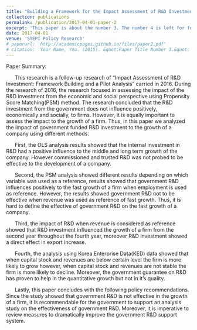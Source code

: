 ```yaml
---
title: "Building a Framework for the Impact Assessment of R&D Investment (Year 2) Vol. 1 : Impact Analysis of R&D Investment on Firms` Growth"
collection: publications
permalink: /publication/2017-04-01-paper-2
excerpt: 'This paper is about the number 3. The number 4 is left for future work.'
date: 2017-04-01
venue: 'STEPI Policy Research'
# paperurl: 'http://academicpages.github.io/files/paper2.pdf'
# citation: 'Your Name, You. (2015). &quot;Paper Title Number 3.&quot; <i>Journal 1</i>. 1(3).'
---
```

Paper Summary:

&nbsp;&nbsp;&nbsp;&nbsp;&nbsp; This research is a follow-up research of “Impact Assessment of R&D Investment: Framework Building and a Pilot Analysis” carried in 2016. During the research of 2016, the research focused in assessing the impact of the R&D investment from the economic and social perspective using Propensity Score Matching(PSM) method. The research concluded that the R&D investment from the government does not influence positively, economically and socially, to firms. However, it is equally important to assess the impact to the growth of a firm. Thus, in this paper we analyzed the impact of government funded R&D investment to the growth of a company using different methods.

&nbsp;&nbsp;&nbsp;&nbsp;&nbsp; First, the OLS analysis results showed that the internal investment in R&D had a positive influence to the middle and long term growth of the company. However commissioned and trusted R&D was not probed to be effective to the development of a company.

&nbsp;&nbsp;&nbsp;&nbsp;&nbsp; Second, the PSM analysis showed different results depending on which variable was used as a reference, results showed that government R&D influences positively to the fast growth of a firm when employment is used as reference. However, the results showed government R&D not to be effective when revenue was used as reference of fast growth. Thus, it is hard to define the effective of government R&D on the fast growth of a company.

&nbsp;&nbsp;&nbsp;&nbsp;&nbsp; Third, the impact of R&D when revenue is considered as reference showed that R&D investment influenced the growth of a firm from the second year throughout the fourth year, moreover R&D investment showed a direct effect in export increase.

&nbsp;&nbsp;&nbsp;&nbsp;&nbsp; Fourth, the analysis using Korea Enterprise Data(KED) data showed that when capital stock and revenues are below certain level the firm is more likely to grow however, when capital stock and revenues are not stable the firm is more likely to decline. Moreover, the government guarantee on R&D has proven to help in the quantitative growth but not in it’s quality.

&nbsp;&nbsp;&nbsp;&nbsp;&nbsp; Lastly, this paper concludes with the following policy recommendations. Since the study showed that government R&D is not effective in the growth of a firm, it is recommendable for the government to support an analysis study on the effectiveness of government R&D. Moreover, it is imperative to review measures to dramatically improve the government R&D support system.

<!-- [Download paper here]() -->

<!-- Recommended citation: Your Name, You. (2015). "Paper Title Number 3." <i>Journal 1</i>. 1(3). -->